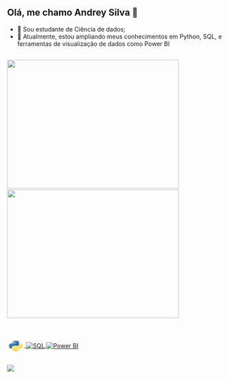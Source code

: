 ## Olá, me chamo Andrey Silva 👋

- 👀 Sou estudante de Ciência de dados;
- 🌱 Atualmente, estou ampliando meus conhecimentos em Python, SQL, e ferramentas de visualização de dados como Power BI

##
<div>
  
<a href="https://github.com/SLV4">
  
<img width="400" height="300" src="https://github-readme-stats.vercel.app/api/top-langs/?username=SLV4&layout=compact&langs_count=20&theme=dark"/>
<img  width="400" height="300" src="https://github-readme-stats.vercel.app/api?username=SLV4&show_icons=true&theme=dark&include_all_commits=true&count_private=true"/>
</div>

##

<div style="display: inline_block"><br>
  <img align="center" alt="Python" height="30" width="40" src="https://raw.githubusercontent.com/devicons/devicon/master/icons/python/python-original.svg">
  <img align="center" alt="SQL" height="30" width="40" src="https://cdn.jsdelivr.net/gh/devicons/devicon/icons/mysql/mysql-original.svg" />
   <img align="center" alt="Power BI" height="30" width="40" src= https://1000logos.net/wp-content/uploads/2022/08/Microsoft-Power-BI-Logo-500x281.png
     
</div>

##

<div> 
  <a href= "https://www.linkedin.com/in/andrey-santos-54046152/" target="_blank"><img src="https://img.shields.io/badge/-LinkedIn-%230077B5?style=for-the-badge&logo=linkedin&logoColor=white" target="_blank"></a> 
 
</div>




